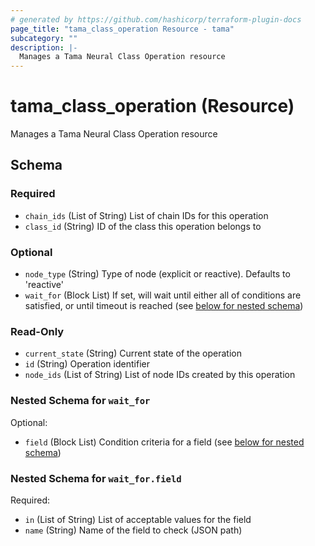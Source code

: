 ```yaml
---
# generated by https://github.com/hashicorp/terraform-plugin-docs
page_title: "tama_class_operation Resource - tama"
subcategory: ""
description: |-
  Manages a Tama Neural Class Operation resource
---
```


# tama_class_operation (Resource)

Manages a Tama Neural Class Operation resource



<!-- schema generated by tfplugindocs -->
## Schema

### Required

- `chain_ids` (List of String) List of chain IDs for this operation
- `class_id` (String) ID of the class this operation belongs to

### Optional

- `node_type` (String) Type of node (explicit or reactive). Defaults to 'reactive'
- `wait_for` (Block List) If set, will wait until either all of conditions are satisfied, or until timeout is reached (see [below for nested schema](#nestedblock--wait_for))

### Read-Only

- `current_state` (String) Current state of the operation
- `id` (String) Operation identifier
- `node_ids` (List of String) List of node IDs created by this operation

<a id="nestedblock--wait_for"></a>
### Nested Schema for `wait_for`

Optional:

- `field` (Block List) Condition criteria for a field (see [below for nested schema](#nestedblock--wait_for--field))

<a id="nestedblock--wait_for--field"></a>
### Nested Schema for `wait_for.field`

Required:

- `in` (List of String) List of acceptable values for the field
- `name` (String) Name of the field to check (JSON path)

